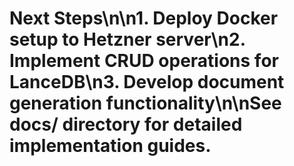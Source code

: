 # Next Steps\n\n1. Deploy Docker setup to Hetzner server\n2. Implement CRUD operations for LanceDB\n3. Develop document generation functionality\n\nSee docs/ directory for detailed implementation guides.
